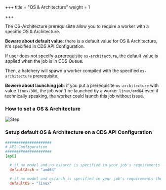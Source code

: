 +++
title = "OS & Architecture"
weight = 1

+++

The OS-Architecture prerequisiste allow you to require a worker with a specific OS & Architecture.

**Beware about default value**: there is a default value for OS & Architecture, it's specified in CDS API Configuration.

If user does not specify a prerequisite `os-architecture`, the default value is applied when the job is in CDS Queue.

Then, a hatchery will spawn a worker compiled with the specified `os-architecture` prerequisite.

**Bewere about launching job**: if you put a prerequisite `os-architecture` with value `linux/386`, the job won't be launched by a worker `linux/amd64` even if technically speaking, the worker could launch this job without issue.

### How to set a OS & Architecture

![Step](/images/workflows.pipelines.requirements.os_architecture.choose.png)

### Setup default OS & Architecture on a CDS API Configuration

```toml
#####################
# API Configuration
#####################
[api]

  # if no model and no os/arch is specified in your job's requirements then spawn worker on this architecture (example: amd64, arm, 386)
  defaultArch = "amd64"

  # if no model and os/arch is specified in your job's requirements then spawn worker on this operating system (example: freebsd, linux, windows)
  defaultOS = "linux"
```
